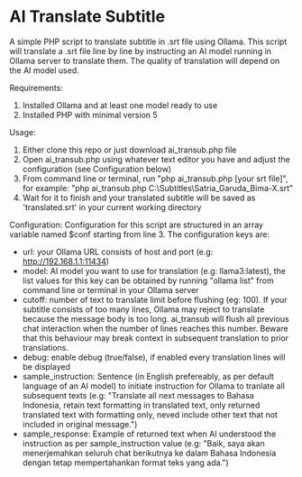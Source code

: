 # AI Translate Subtitle
A simple PHP script to translate subtitle in .srt file using Ollama. This script will translate a .srt file line by line by instructing an AI model running in Ollama server to translate them. The quality of translation will depend on the AI model used.

Requirements:
1. Installed Ollama and at least one model ready to use
2. Installed PHP with minimal version 5

Usage:
1. Either clone this repo or just download ai_transub.php file
2. Open ai_transub.php using whatever text editor you have and adjust the configuration (see Configuration below)
3. From command line or terminal, run "php ai_transub.php [your srt file]", for example: "php ai_transub.php C:\Subtitles\Satria_Garuda_Bima-X.srt"
4. Wait for it to finish and your translated subtitle will be saved as 'translated.srt' in your current working directory

Configuration:
Configuration for this script are structured in an array variable named $conf starting from line 3. The configuration keys are:
- url: your Ollama URL consists of host and port (e.g: http://192.168.1.1:11434)
- model: AI model you want to use for translation (e.g: llama3:latest), the list values for this key can be obtained by running "ollama list" from command line or terminal in your Ollama server
- cutoff: number of text to translate limit before flushing (eg: 100). If your subtitle consists of too many lines, Ollama may reject to translate because the message body is too long. ai_transub will flush all previous chat interaction when the number of lines reaches this number. Beware that this behaviour may break context in subsequent translation to prior translations.
- debug: enable debug (true/false), if enabled every translation lines will be displayed
- sample_instruction: Sentence (in English prefereably, as per default language of an AI model) to initiate instruction for Ollama to tranlate all subsequent texts (e.g: "Translate all next messages to Bahasa Indonesia, retain text formatting in translated text, only returned translated text with formatting only, neved include other text that not included in original message.")
- sample_response: Example of returned text when AI understood the instruction as per sample_instruction value (e.g: "Baik, saya akan menerjemahkan seluruh chat berikutnya ke dalam Bahasa Indonesia dengan tetap mempertahankan format teks yang ada.")
